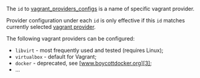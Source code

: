
The `id` to [vagrant_providers_configs][1] is a name of specific
vagrant provider.

Provider configuration under each `id` is only effective if this `id` matches
currently selected [vagrant provider][2].

The following vagrant providers can be configured:
* `libvirt` - most frequently used and tested (requires Linux);
* `virtualbox` - default for Vagrant;
* `docker` - deprecated, see [www.boycottdocker.org][3];
* ...

[1]: docs/pillars/common/system_features/vagrant_configuration/vagrant_providers_configs/readme.md
[2]: docs/pillars/common/system_features/vagrant_configuration/vagrant_provider/readme.md
[3]: http://www.boycottdocker.org/

